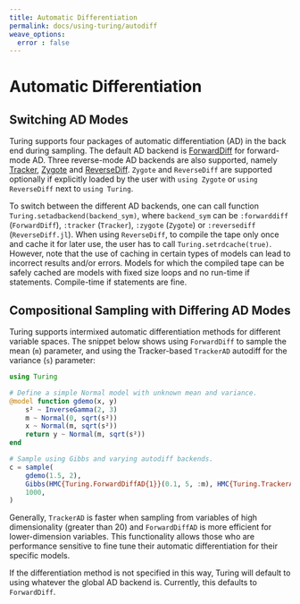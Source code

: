 ```yaml
---
title: Automatic Differentiation
permalink: docs/using-turing/autodiff
weave_options:
  error : false
---
```


# Automatic Differentiation

## Switching AD Modes

Turing supports four packages of automatic differentiation (AD) in the back end during sampling. The default AD backend is [ForwardDiff](https://github.com/JuliaDiff/ForwardDiff.jl) for forward-mode AD. Three reverse-mode AD backends are also supported, namely [Tracker](https://github.com/FluxML/Tracker.jl), [Zygote](https://github.com/FluxML/Zygote.jl) and [ReverseDiff](https://github.com/JuliaDiff/ReverseDiff.jl). `Zygote` and `ReverseDiff` are supported optionally if explicitly loaded by the user with `using Zygote` or `using ReverseDiff` next to `using Turing`.

To switch between the different AD backends, one can call function `Turing.setadbackend(backend_sym)`, where `backend_sym` can be `:forwarddiff` (`ForwardDiff`), `:tracker` (`Tracker`), `:zygote` (`Zygote`) or `:reversediff` (`ReverseDiff.jl`). When using `ReverseDiff`, to compile the tape only once and cache it for later use, the user has to call `Turing.setrdcache(true)`. However, note that the use of caching in certain types of models can lead to incorrect results and/or errors. Models for which the compiled tape can be safely cached are models with fixed size loops and no run-time if statements. Compile-time if statements are fine.

## Compositional Sampling with Differing AD Modes

Turing supports intermixed automatic differentiation methods for different variable spaces. The snippet below shows using `ForwardDiff` to sample the mean (`m`) parameter, and using the Tracker-based `TrackerAD` autodiff for the variance (`s`) parameter:

```julia
using Turing

# Define a simple Normal model with unknown mean and variance.
@model function gdemo(x, y)
    s² ~ InverseGamma(2, 3)
    m ~ Normal(0, sqrt(s²))
    x ~ Normal(m, sqrt(s²))
    return y ~ Normal(m, sqrt(s²))
end

# Sample using Gibbs and varying autodiff backends.
c = sample(
    gdemo(1.5, 2),
    Gibbs(HMC{Turing.ForwardDiffAD{1}}(0.1, 5, :m), HMC{Turing.TrackerAD}(0.1, 5, :s)),
    1000,
)
```

Generally, `TrackerAD` is faster when sampling from variables of high dimensionality (greater than 20) and `ForwardDiffAD` is more efficient for lower-dimension variables. This functionality allows those who are performance sensitive to fine tune their automatic differentiation for their specific models.

If the differentiation method is not specified in this way, Turing will default to using whatever the global AD backend is. Currently, this defaults to `ForwardDiff`.
